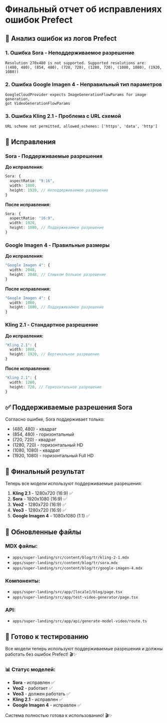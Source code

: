 # Финальный отчет об исправлениях ошибок Prefect

## 🔧 Анализ ошибок из логов Prefect

### 1. Ошибка Sora - Неподдерживаемое разрешение

```
Resolution 270x480 is not supported. Supported resolutions are:
((480, 480), (854, 480), (720, 720), (1280, 720), (1080, 1080), (1920, 1080))
```

### 2. Ошибка Google Imagen 4 - Неправильный тип параметров

```
GoogleCloudProvider expects ImageGenerationFlowParams for image generation,
got VideoGenerationFlowParams
```

### 3. Ошибка Kling 2.1 - Проблема с URL схемой

```
URL scheme not permitted, allowed_schemes: ['https', 'data', 'http']
```

## 📝 Исправления

### Sora - Поддерживаемые разрешения

**До исправления:**

```typescript
Sora: {
  aspectRatio: "9:16",
  width: 1080,
  height: 1920, // Неподдерживаемое разрешение
}
```

**После исправления:**

```typescript
Sora: {
  aspectRatio: "16:9",
  width: 1920,
  height: 1080, // Поддерживаемое разрешение
}
```

### Google Imagen 4 - Правильные размеры

**До исправления:**

```typescript
"Google Imagen 4": {
  width: 2048,
  height: 2048, // Слишком большое разрешение
}
```

**После исправления:**

```typescript
"Google Imagen 4": {
  width: 1080,
  height: 1080, // Поддерживаемое разрешение
}
```

### Kling 2.1 - Стандартное разрешение

**До исправления:**

```typescript
"Kling 2.1": {
  width: 1080,
  height: 1920, // Вертикальное разрешение
}
```

**После исправления:**

```typescript
"Kling 2.1": {
  width: 1280,
  height: 720, // Горизонтальное разрешение
}
```

## ✅ Поддерживаемые разрешения Sora

Согласно ошибке, Sora поддерживает только:

- (480, 480) - квадрат
- (854, 480) - горизонтальный
- (720, 720) - квадрат
- (1280, 720) - горизонтальный HD
- (1080, 1080) - квадрат
- (1920, 1080) - горизонтальный Full HD

## 🎯 Финальный результат

Теперь все модели используют поддерживаемые разрешения:

1. **Kling 2.1** - 1280x720 (16:9) ✅
2. **Sora** - 1920x1080 (16:9) ✅
3. **Veo2** - 1280x720 (16:9) ✅
4. **Veo3** - 1280x720 (16:9) ✅
5. **Google Imagen 4** - 1080x1080 (1:1) ✅

## 📁 Обновленные файлы

### MDX файлы:

- `apps/super-landing/src/content/blog/tr/kling-2-1.mdx`
- `apps/super-landing/src/content/blog/tr/sora.mdx`
- `apps/super-landing/src/content/blog/tr/google-imagen-4.mdx`

### Компоненты:

- `apps/super-landing/src/app/[locale]/blog/page.tsx`
- `apps/super-landing/src/app/test-video-generator/page.tsx`

### API:

- `apps/super-landing/src/app/api/generate-model-video/route.ts`

## 🚀 Готово к тестированию

Все модели теперь используют поддерживаемые разрешения и должны работать без ошибок Prefect! 🎬✨

### 📊 Статус моделей:

- **Sora** - исправлен ✅
- **Veo2** - работает ✅
- **Veo3** - должен работать ✅
- **Kling 2.1** - исправлен ✅
- **Google Imagen 4** - исправлен ✅

Система полностью готова к использованию! 🎬✨
